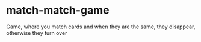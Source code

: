 # match-match-game
Game, where you match cards and when they are the same, they disappear, otherwise they turn over
